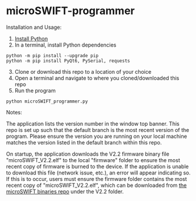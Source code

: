 # microSWIFT-programmer

Installation and Usage:

1) [Install Python](https://www.python.org/downloads/)
2) In a terminal, install Python dependencies
```shell
python -m pip install --upgrade pip
python -m pip install PyQt6, PySerial, requests
```
3) Clone or download this repo to a location of your choice
4) Open a terminal and navigate to where you cloned/downloaded this repo
5) Run the program
```shell
python microSWIFT_programmer.py
```

Notes:

The application lists the version number in the window top banner. This repo is set up such that the default branch is the most recent version of the program. Please ensure the version you are running on your local machine matches the version listed in the default branch within this repo.

On startup, the application downloads the V2.2 firmware binary file "microSWIFT_V2.2.elf" to the local "firmware" folder to ensure the most recent copy of firmware is burned to the device. If the application is unable to download this file (network issue, etc.), an error will appear indicating so. If this is to occur, users must ensure the firmware folder contains the most recent copy of "microSWIFT_V2.2.elf", which can be downloaded from [the microSWIFT binaries repo](https://github.com/SASlabgroup/microSWIFT-V2-Binaries/tree/main) under the V2.2 folder.
